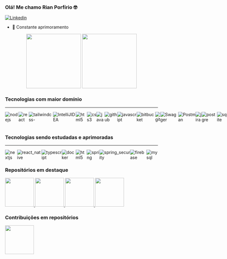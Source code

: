 ### Olá! Me chamo Rian Porfírio 🤓

[![Linkedin](https://img.shields.io/badge/LinkedIn-0077B5?style=for-the-badge&logo=linkedin&logoColor=white)](https://www.linkedin.com/in/rian-porf%C3%ADrio/)
- 🌱 Constante aprimoramento 

<div align="center">
 <img height="180em" src="https://github-readme-stats.vercel.app/api?username=Rian-Porfirio&show_icons=true&theme=white_all_commits=true&count_private=true"/>
<img height="180em" src="https://github-readme-stats.vercel.app/api/top-langs/?username=Rian-Porfirio">
</div>
<h3>Tecnologias com maior domínio</h3>
<hr>
  <div style="display: flex;">
    <img align="center" alt="nodejs" src="https://img.shields.io/badge/node.js-6DA55F?style=for-the-badge&logo=node.js&logoColor=white">
    <img align="center" alt="react" src="https://img.shields.io/badge/react-%2320232a.svg?style=for-the-badge&logo=react&logoColor=%2361DAFB">
    <img align="center" alt="tailwindcss-" src="https://img.shields.io/badge/tailwindcss-%2338B2AC.svg?style=for-the-badge&logo=tailwind-css&logoColor=white">
    <img align="center" alt="IntelliJIDEA" src="https://img.shields.io/badge/IntelliJIDEA-000000.svg?style=for-the-badge&logo=intellij-idea&logoColor=white">
    <img align="center" alt="html5" src="https://img.shields.io/badge/html5-%23E34F26.svg?style=for-the-badge&logo=html5&logoColor=white">
    <img align="center" alt="css3" src="https://img.shields.io/badge/css3-%231572B6.svg?style=for-the-badge&logo=css3&logoColor=white">
    <img align="center" alt="java" src="https://img.shields.io/badge/java-%23ED8B00.svg?style=for-the-badge&logo=openjdk&logoColor=white">
    <img align="center" alt="github" src="https://img.shields.io/badge/github-%23121011.svg?style=for-the-badge&logo=github&logoColor=white">
    <img align="center" alt="javascript" src="https://img.shields.io/badge/javascript-%23323330.svg?style=for-the-badge&logo=javascript&logoColor=%23F7DF1E">
    <img align="center" alt="bitbucket" src="https://img.shields.io/badge/bitbucket-%230047B3.svg?style=for-the-badge&logo=bitbucket&logoColor=white">
    <img align="center" alt="git" src="https://img.shields.io/badge/git-%23F05033.svg?style=for-the-badge&logo=git&logoColor=white">
    <img align="center" alt="Swagger" src="https://img.shields.io/badge/-Swagger-%23Clojure?style=for-the-badge&logo=swagger&logoColor=white">
    <img align="center" alt="Postman" src="https://img.shields.io/badge/Postman-FF6C37?style=for-the-badge&logo=postman&logoColor=white">
    <img align="center" alt="jira" src="https://img.shields.io/badge/jira-%230A0FFF.svg?style=for-the-badge&logo=jira&logoColor=white">
    <img align="center" alt="postgre" src="https://img.shields.io/badge/postgres-%23316192.svg?style=for-the-badge&logo=postgresql&logoColor=white"/>
    <img align="center" alt="sqlite" src="https://img.shields.io/badge/sqlite-%2307405e.svg?style=for-the-badge&logo=sqlite&logoColor=white"/>
  </div>
  <br/>
  <h3>Tecnologias sendo estudadas e aprimoradas</h3>
<hr>
 <div style="display: flex;">
    <img align="center" alt="nextjs" src="https://img.shields.io/badge/Next-black?style=for-the-badge&logo=next.js&logoColor=white">
    <img align="center" alt="react_native" src="https://img.shields.io/badge/react_native-%2320232a.svg?style=for-the-badge&logo=react&logoColor=%2361DAFB">
    <img align="center" alt="typescript" src="https://img.shields.io/badge/typescript-%23007ACC.svg?style=for-the-badge&logo=typescript&logoColor=white">
    <img align="center" alt="docker" src="https://img.shields.io/badge/docker-%230db7ed.svg?style=for-the-badge&logo=docker&logoColor=white">
    <img align="center" alt="html5" src="https://img.shields.io/badge/Apache%20Maven-C71A36?style=for-the-badge&logo=Apache%20Maven&logoColor=white"/>
    <img align="center" alt="spring" src="https://img.shields.io/badge/spring-%236DB33F.svg?style=for-the-badge&logo=spring&logoColor=white">
    <img align="center" alt="spring_security" src="https://img.shields.io/badge/Spring_Security-6DB33F?style=for-the-badge&logo=Spring-Security&logoColor=white"/>
    <img align="center" alt="firebase" src="https://img.shields.io/badge/firebase-%23039BE5.svg?style=for-the-badge&logo=firebase"/>
    <img align="center" alt="mysql" src="https://img.shields.io/badge/mysql-4479A1.svg?style=for-the-badge&logo=mysql&logoColor=white"/>
 </div>

 <h3>Repositórios em destaque</h3>
 <div>
   <a href="https://github.com/Rian-Porfirio/desafio-itau-junior">
      <img height="95px" src="https://github-readme-stats.vercel.app/api/pin/?username=Rian-Porfirio&repo=desafio-itau-junior&theme=tokyonight">
   </a>
   <a href="https://github.com/Rian-Porfirio/UpwardBull">
      <img height="95px" src="https://github-readme-stats.vercel.app/api/pin/?username=Rian-Porfirio&repo=UpwardBull&theme=tokyonight">
   </a>
   <a href="https://github.com/Rian-Porfirio/Feedback-app">
      <img height="95px" src="https://github-readme-stats.vercel.app/api/pin/?username=Rian-Porfirio&repo=Feedback-app&theme=tokyonight">
   </a>
   <a href="https://github.com/Rian-Porfirio/Votacao-Prefeitura">
      <img height="95px" src="https://github-readme-stats.vercel.app/api/pin/?username=Rian-Porfirio&repo=Votacao-Prefeitura&theme=tokyonight">
   </a>
</div>

<h3>Contribuições em repositórios</h3>
  <div>
   <a href="https://github.com/martial-god/Benny-Scraper">
     <img height="95px" src="https://github-readme-stats.vercel.app/api/pin/?username=Rian-Porfirio&repo=Benny-Scraper&theme=tokyonight">
  </a>
  </div>
</div>
